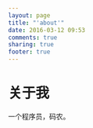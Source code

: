 ```yaml
---
layout: page
title: "'about'"
date: 2016-03-12 09:53
comments: true
sharing: true
footer: true
---
```

# 关于我 #

一个程序员，码农。